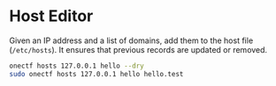 # Host Editor

Given an IP address and a list of domains, add them to the host file (`/etc/hosts`). It ensures that previous records are updated or removed.

```bash
onectf hosts 127.0.0.1 hello --dry
sudo onectf hosts 127.0.0.1 hello hello.test
```